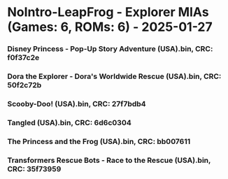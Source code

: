 # NoIntro-LeapFrog - Explorer MIAs (Games: 6, ROMs: 6) - 2025-01-27
### Disney Princess - Pop-Up Story Adventure (USA).bin, CRC: f0f37c2e
### Dora the Explorer - Dora's Worldwide Rescue (USA).bin, CRC: 50f2c72b
### Scooby-Doo! (USA).bin, CRC: 27f7bdb4
### Tangled (USA).bin, CRC: 6d6c0304
### The Princess and the Frog (USA).bin, CRC: bb007611
### Transformers Rescue Bots - Race to the Rescue (USA).bin, CRC: 35f73959
